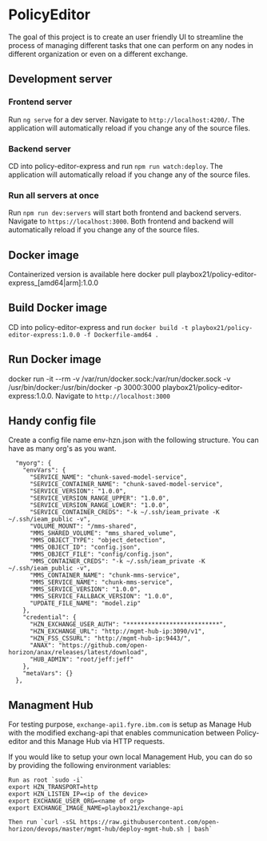 # PolicyEditor

The goal of this project is to create an user friendly UI to streamline the process of managing different tasks that one can perform on any nodes in different organization or even on a different exchange.

## Development server
### Frontend server
Run `ng serve` for a dev server. Navigate to `http://localhost:4200/`. The application will automatically reload if you change any of the source files.

### Backend server
CD into policy-editor-express and run `npm run watch:deploy`.  The application will automatically reload if you change any of the source files.

### Run all servers at once
Run `npm run dev:servers` will start both frontend and backend servers.  Navigate to `https://localhost:3000`.  Both frontend and backend  will automatically reload if you change any of the source files. 

## Docker image
Containerized version is available here docker pull playbox21/policy-editor-express_[amd64|arm]:1.0.0

## Build Docker image
CD into policy-editor-express and run 
`docker build -t playbox21/policy-editor-express:1.0.0 -f Dockerfile-amd64 .`

## Run Docker image
docker run -it --rm -v /var/run/docker.sock:/var/run/docker.sock -v /usr/bin/docker:/usr/bin/docker -p 3000:3000 playbox21/policy-editor-express:1.0.0.  Navigate to `http://localhost:3000`

## Handy config file
Create a config file name env-hzn.json with the following structure.  You can have as many org's as you want.
```
  "myorg": {
    "envVars": {
      "SERVICE_NAME": "chunk-saved-model-service",
      "SERVICE_CONTAINER_NAME": "chunk-saved-model-service",
      "SERVICE_VERSION": "1.0.0",
      "SERVICE_VERSION_RANGE_UPPER": "1.0.0",
      "SERVICE_VERSION_RANGE_LOWER": "1.0.0",
      "SERVICE_CONTAINER_CREDS": "-k ~/.ssh/ieam_private -K ~/.ssh/ieam_public -v",
      "VOLUME_MOUNT": "/mms-shared",
      "MMS_SHARED_VOLUME": "mms_shared_volume",
      "MMS_OBJECT_TYPE": "object_detection",
      "MMS_OBJECT_ID": "config.json",
      "MMS_OBJECT_FILE": "config/config.json",
      "MMS_CONTAINER_CREDS": "-k ~/.ssh/ieam_private -K ~/.ssh/ieam_public -v",
      "MMS_CONTAINER_NAME": "chunk-mms-service",
      "MMS_SERVICE_NAME": "chunk-mms-service",
      "MMS_SERVICE_VERSION": "1.0.0",
      "MMS_SERVICE_FALLBACK_VERSION": "1.0.0",
      "UPDATE_FILE_NAME": "model.zip"
    },
    "credential": {
      "HZN_EXCHANGE_USER_AUTH": "**************************",
      "HZN_EXCHANGE_URL": "http://mgmt-hub-ip:3090/v1",
      "HZN_FSS_CSSURL": "http://mgmt-hub-ip:9443/",
      "ANAX": "https://github.com/open-horizon/anax/releases/latest/download",
      "HUB_ADMIN": "root/jeff:jeff"
    },
    "metaVars": {}
  },
```

## Managment Hub
For testing purpose, `exchange-api1.fyre.ibm.com` is setup as Manage Hub with the modified exchang-api that enables communication between Policy-editor and this Manage Hub via HTTP requests.

If you would like to setup your own local Management Hub, you can do so by providing the following environment variables:
```
Run as root `sudo -i` 
export HZN_TRANSPORT=http
export HZN_LISTEN_IP=<ip of the device>
export EXCHANGE_USER_ORG=<name of org>
export EXCHANGE_IMAGE_NAME=playbox21/exchange-api

Then run `curl -sSL https://raw.githubusercontent.com/open-horizon/devops/master/mgmt-hub/deploy-mgmt-hub.sh | bash`
```
